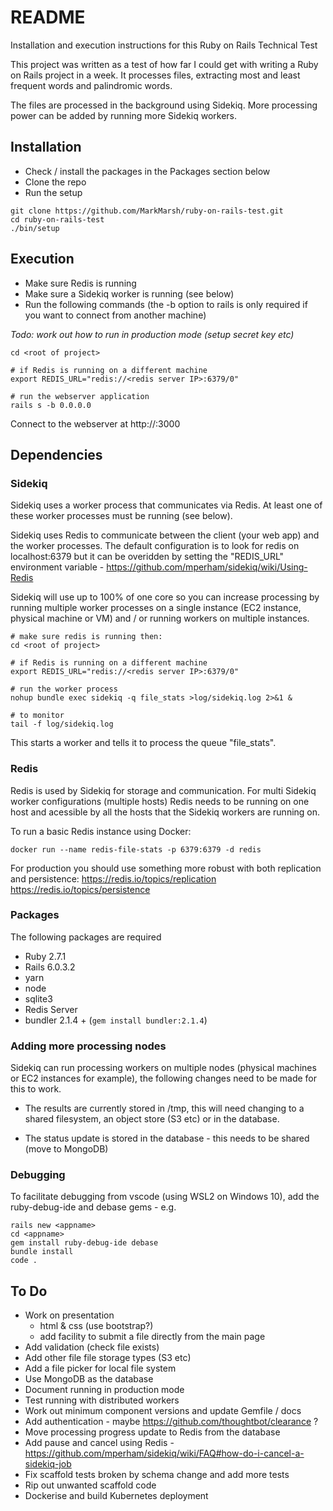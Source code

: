 # README
Installation and execution instructions for this Ruby on Rails Technical Test

This project was written as a test of how far I could get with writing a Ruby on Rails project in a week. It processes files, extracting most and least frequent words and palindromic words.

The files are processed in the background using Sidekiq. More processing power can be added by running more Sidekiq workers.

## Installation

* Check / install the packages in the Packages section below
* Clone the repo
* Run the setup

```
git clone https://github.com/MarkMarsh/ruby-on-rails-test.git
cd ruby-on-rails-test 
./bin/setup
```

## Execution

* Make sure Redis is running
* Make sure a Sidekiq worker is running (see below)
* Run the following commands (the -b option to rails is only required if you want to connect from another machine)

*Todo: work out how to run in production mode (setup secret key etc)*
```
cd <root of project>

# if Redis is running on a different machine
export REDIS_URL="redis://<redis server IP>:6379/0"

# run the webserver application
rails s -b 0.0.0.0
```
Connect to the webserver at http://<hostname>:3000


## Dependencies

### Sidekiq 

Sidekiq uses a worker process that communicates via Redis. At least one of these worker processes must be running (see below). 

Sidekiq uses Redis to communicate between the client (your web app) and the worker processes. The default configuration is
to look for redis on localhost:6379 but it can be overidden by setting the "REDIS_URL" environment variable - https://github.com/mperham/sidekiq/wiki/Using-Redis

Sidekiq will use up to 100% of one core so you can increase processing by running multiple worker
processes on a single instance (EC2 instance, physical machine or VM) and / or running workers on multiple instances.

```
# make sure redis is running then:
cd <root of project>

# if Redis is running on a different machine
export REDIS_URL="redis://<redis server IP>:6379/0"

# run the worker process
nohup bundle exec sidekiq -q file_stats >log/sidekiq.log 2>&1 &

# to monitor
tail -f log/sidekiq.log
```
This starts a worker and tells it to process the queue "file_stats".

### Redis

Redis is used by Sidekiq for storage and communication. For multi Sidekiq worker configurations
(multiple hosts) Redis needs to be running on one host and acessible by 
all the hosts that the Sidekiq workers are running on.

To run a basic Redis instance using Docker:
```
docker run --name redis-file-stats -p 6379:6379 -d redis
```
For production you should use something more robust with both replication and persistence:
https://redis.io/topics/replication  
https://redis.io/topics/persistence

### Packages

The following packages are required

* Ruby 2.7.1 
* Rails 6.0.3.2 
* yarn 
* node
* sqlite3
* Redis Server
* bundler 2.1.4 + (```gem install bundler:2.1.4```)

### Adding more processing nodes

Sidekiq can run processing workers on multiple nodes (physical machines or EC2 instances for example), the following changes need to be made for this to work.

* The results are currently stored in /tmp, this will need changing to a shared filesystem, an object store (S3 etc) or in the database.

* The status update is stored in the database - this needs to be shared (move to MongoDB)

### Debugging
To facilitate debugging from vscode (using WSL2 on Windows 10), add the ruby-debug-ide and debase gems - e.g.

```
rails new <appname>
cd <appname>
gem install ruby-debug-ide debase
bundle install
code .
```

## To Do

* Work on presentation 
  - html & css (use bootstrap?)
  - add facility to submit a file directly from the main page
* Add validation (check file exists)
* Add other file file storage types (S3 etc)
* Add a file picker for local file system
* Use MongoDB as the database
* Document running in production mode
* Test running with distributed workers
* Work out minimum component versions and update Gemfile / docs
* Add authentication - maybe https://github.com/thoughtbot/clearance ?
* Move processing progress update to Redis from the database
* Add pause and cancel using Redis - https://github.com/mperham/sidekiq/wiki/FAQ#how-do-i-cancel-a-sidekiq-job
* Fix scaffold tests broken by schema change and add more tests 
* Rip out unwanted scaffold code
* Dockerise and build Kubernetes deployment

